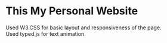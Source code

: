 # This My Personal Website
Used W3.CSS for basic layout and responsiveness of the page.<br>
Used typed.js for text animation.
